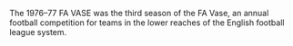 The 1976–77 FA VASE was the third season of the FA Vase, an annual football competition for teams in the lower reaches of the English football league system.
